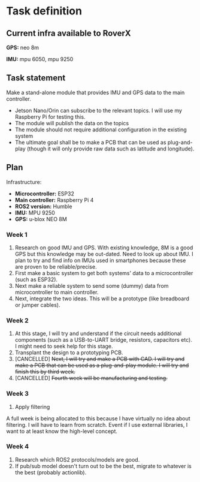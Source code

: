 # Task definition

## Current infra available to RoverX

**GPS:** neo 8m

**IMU:** mpu 6050, mpu 9250


## Task statement

Make a stand-alone module that provides IMU and GPS data to the main controller.

*   Jetson Nano/Orin can subscribe to the relevant topics. I will use my Raspberry Pi for testing this.
*   The module will publish the data on the topics
*   The module should not require additional configuration in the existing system
*   The ultimate goal shall be to make a PCB that can be used as plug-and-play (though it will only provide raw data such as latitude and longitude).

## Plan

Infrastructure:
*   **Microcontroller:** ESP32
*   **Main controller:** Raspberry Pi 4
*   **ROS2 version:** Humble
*   **IMU:** MPU 9250
*   **GPS:** u-blox NEO 8M

### Week 1
1.  Research on good IMU and GPS. With existing knowledge, 8M is a good GPS but this knowledge may be out-dated. Need to look up about IMU. I plan to try and find info on IMUs used in smartphones because these are proven to be reliable/precise.
1.  First make a basic system to get both systems' data to a microcontroller (such as ESP32).
1.  Next make a reliable system to send some (dummy) data from microcontroller to main controller.
1.  Next, integrate the two ideas. This will be a prototype (like breadboard or jumper cables).

### Week 2
1.  At this stage, I will try and understand if the circuit needs additional components (such as a USB-to-UART bridge, resistors, capacitors etc). I might need to seek help for this stage.
1.  Transplant the design to a prototyping PCB.
1.  [CANCELLED] ~~Next, I will try and make a PCB with CAD. I will try and make a PCB that can be used as a plug-and-play module. I will try and finish this by third week.~~
1.  [CANCELLED] ~~Fourth week will be manufacturing and testing.~~

### Week 3
1.  Apply filtering

A full week is being allocated to this because I have virtually no idea about filtering. I will have to learn from scratch. Event if I use external libraries, I want to at least know the high-level concept.

### Week 4
1.  Research which ROS2 protocols/models are good.
1.  If pub/sub model doesn't turn out to be the best, migrate to whatever is the best (probably actionlib).